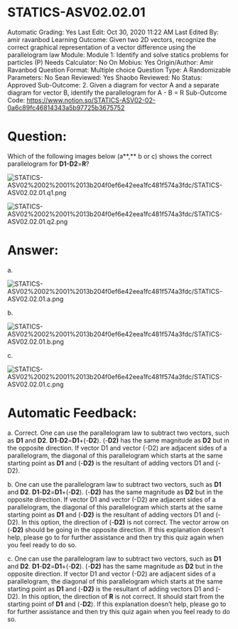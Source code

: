 # STATICS-ASV02.02.01

Automatic Grading: Yes
Last Edit: Oct 30, 2020 11:22 AM
Last Edited By: amir ravanbod
Learning Outcome: Given two 2D vectors, recognize the correct graphical representation of a vector difference using the parallelogram law
Module: Module 1: Identify and solve statics problems for particles (P)
Needs Calculator: No
On Mobius: Yes
Origin/Author: Amir Ravanbod
Question Format: Multiple choice
Question Type: A
Randomizable Parameters: No
Sean Reviewed: Yes
Shaobo Reviewed: No
Status: Approved
Sub-Outcome: 2. Given a diagram for vector A and a separate diagram for vector B, identify the parallelogram for A - B = R
Sub-Outcome Code: https://www.notion.so/STATICS-ASV02-02-0a6c89fc46814343a5b97725b3675752

# Question:

Which of the following images below (a**,** b or c) shows the correct parallelogram for **D1-D2**=**R**?

![STATICS-ASV02%2002%2001%2013b204f0ef6e42eea1fc481f574a3fdc/STATICS-ASV02.02.01.q1.png](STATICS-ASV02%2002%2001%2013b204f0ef6e42eea1fc481f574a3fdc/STATICS-ASV02.02.01.q1.png)

![STATICS-ASV02%2002%2001%2013b204f0ef6e42eea1fc481f574a3fdc/STATICS-ASV02.02.01.q2.png](STATICS-ASV02%2002%2001%2013b204f0ef6e42eea1fc481f574a3fdc/STATICS-ASV02.02.01.q2.png)

# Answer:

a. 

![STATICS-ASV02%2002%2001%2013b204f0ef6e42eea1fc481f574a3fdc/STATICS-ASV02.02.01.a.png](STATICS-ASV02%2002%2001%2013b204f0ef6e42eea1fc481f574a3fdc/STATICS-ASV02.02.01.a.png)

b. 

![STATICS-ASV02%2002%2001%2013b204f0ef6e42eea1fc481f574a3fdc/STATICS-ASV02.02.01.b.png](STATICS-ASV02%2002%2001%2013b204f0ef6e42eea1fc481f574a3fdc/STATICS-ASV02.02.01.b.png)

c. 

![STATICS-ASV02%2002%2001%2013b204f0ef6e42eea1fc481f574a3fdc/STATICS-ASV02.02.01.c.png](STATICS-ASV02%2002%2001%2013b204f0ef6e42eea1fc481f574a3fdc/STATICS-ASV02.02.01.c.png)

# Automatic Feedback:

a. Correct. One can use the parallelogram law to subtract two vectors, such as **D1** and **D2**. **D1**-**D2**=**D1**+(-**D2**). (-**D2)** has the same magnitude as **D2** but in the opposite direction. If vector D1 and vector (-D2) are adjacent sides of a parallelogram, the diagonal of this parallelogram which starts at the same starting point as **D1** and (-**D2)** is the resultant of adding vectors D1 and (-D2).

b. One can use the parallelogram law to subtract two vectors, such as **D1** and **D2**. **D1**-**D2**=**D1**+(-**D2**). (-**D2)** has the same magnitude as **D2** but in the opposite direction. If vector D1 and vector (-D2) are adjacent sides of a parallelogram, the diagonal of this parallelogram which starts at the same starting point as **D1** and (-**D2)** is the resultant of adding vectors D1 and (-D2).  In this option, the direction of (-**D2)** is not correct.  The vector arrow on (-**D2)** should be going in the opposite direction. If this explanation doesn’t help, please go to <a location where all the links are> for further assistance and then try this quiz again when you feel ready to do so.

c. One can use the parallelogram law to subtract two vectors, such as **D1** and **D2**. **D1**-**D2**=**D1**+(-**D2**). (-**D2)** has the same magnitude as **D2** but in the opposite direction. If vector D1 and vector (-D2) are adjacent sides of a parallelogram, the diagonal of this parallelogram which starts at the same starting point as **D1** and (-**D2)** is the resultant of adding vectors D1 and (-D2).  In this option, the direction of **R** is not correct.  It should start from the starting point of **D1** and (-**D2**). If this explanation doesn’t help, please go to <a location where all the links are> for further assistance and then try this quiz again when you feel ready to do so.
